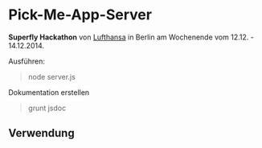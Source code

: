 # Pick-Me-App-Server

__Superfly Hackathon__ von [Lufthansa](http://www.lufthansa.com) in Berlin am Wochenende vom 12.12. - 14.12.2014.

Ausführen:
> node server.js

Dokumentation erstellen
> grunt jsdoc

## Verwendung
